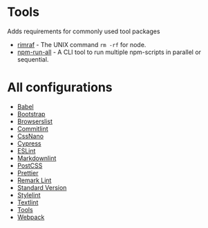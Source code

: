 # Tools

Adds requirements for commonly used tool packages

- [rimraf](https://www.npmjs.com/package/rimraf) - The UNIX command `rm -rf` for node.
- [npm-run-all](https://www.npmjs.com/package/npm-run-all) - A CLI tool to run multiple npm-scripts in parallel or sequential.


# All configurations

- [Babel](/docs/babel.md)
- [Bootstrap](/docs/bootstrap.md)
- [Browserslist](/docs/browserslist.md)
- [Commitlint](/docs/commitlint.md)
- [CssNano](/docs/cssnano.md)
- [Cypress](/docs/cypress.md)
- [ESLint](/docs/eslint.md)
- [Markdownlint](/docs/markdownlint.md)
- [PostCSS](/docs/postcss.md)
- [Prettier](/docs/prettier.md)
- [Remark Lint](/docs/remark-lint.md)
- [Standard Version](/docs/standard-version.md)
- [Stylelint](/docs/stylelint.md)
- [Textlint](/docs/textlint.md)
- [Tools](/docs/tools.md)
- [Webpack](/docs/webpack.md)
